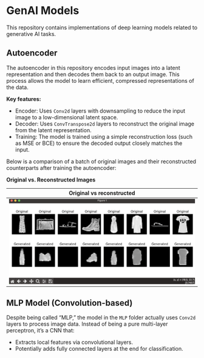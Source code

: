 # GenAI Models

This repository contains implementations of deep learning models related to generative AI tasks.

## Autoencoder

The autoencoder in this repository encodes input images into a latent representation and then decodes them back to an output image. This process allows the model to learn efficient, compressed representations of the data.

**Key features:**
- Encoder: Uses `Conv2d` layers with downsampling to reduce the input image to a low-dimensional latent space.
- Decoder: Uses `ConvTranspose2d` layers to reconstruct the original image from the latent representation.
- Training: The model is trained using a simple reconstruction loss (such as MSE or BCE) to ensure the decoded output closely matches the input.

Below is a comparison of a batch of original images and their reconstructed counterparts after training the autoencoder:

**Original vs. Reconstructed Images**

| Original vs reconstructed|
|------------------------------------|
| ![Original Image](AutoEncoder.jpg) |


## MLP Model (Convolution-based)

Despite being called “MLP,” the model in the `MLP` folder actually uses `Conv2d` layers to process image data. Instead of being a pure multi-layer perceptron, it’s a CNN that:
- Extracts local features via convolutional layers.
- Potentially adds fully connected layers at the end for classification.



